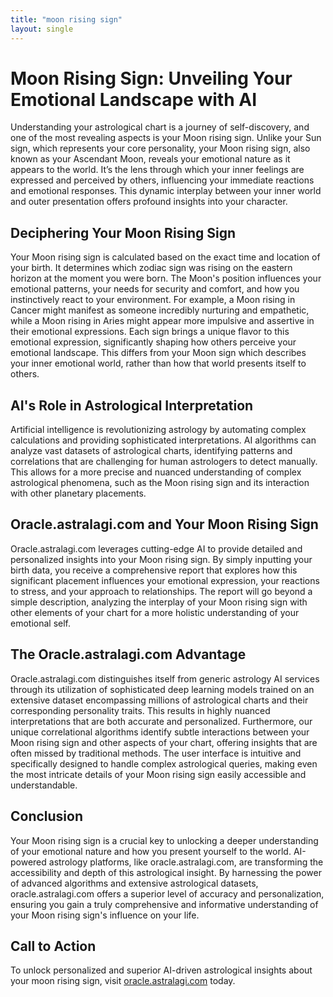 ```yaml
---
title: "moon rising sign"
layout: single
---
```


# Moon Rising Sign: Unveiling Your Emotional Landscape with AI

Understanding your astrological chart is a journey of self-discovery, and one of the most revealing aspects is your Moon rising sign.  Unlike your Sun sign, which represents your core personality, your Moon rising sign, also known as your Ascendant Moon, reveals your emotional nature as it appears to the world. It’s the lens through which your inner feelings are expressed and perceived by others, influencing your immediate reactions and emotional responses.  This dynamic interplay between your inner world and outer presentation offers profound insights into your character.


## Deciphering Your Moon Rising Sign

Your Moon rising sign is calculated based on the exact time and location of your birth.  It determines which zodiac sign was rising on the eastern horizon at the moment you were born. The Moon's position influences your emotional patterns, your needs for security and comfort, and how you instinctively react to your environment. For example, a Moon rising in Cancer might manifest as someone incredibly nurturing and empathetic, while a Moon rising in Aries might appear more impulsive and assertive in their emotional expressions.  Each sign brings a unique flavor to this emotional expression, significantly shaping how others perceive your emotional landscape. This differs from your Moon sign which describes your inner emotional world, rather than how that world presents itself to others.


## AI's Role in Astrological Interpretation

Artificial intelligence is revolutionizing astrology by automating complex calculations and providing sophisticated interpretations.  AI algorithms can analyze vast datasets of astrological charts, identifying patterns and correlations that are challenging for human astrologers to detect manually. This allows for a more precise and nuanced understanding of complex astrological phenomena, such as the Moon rising sign and its interaction with other planetary placements.


## Oracle.astralagi.com and Your Moon Rising Sign

Oracle.astralagi.com leverages cutting-edge AI to provide detailed and personalized insights into your Moon rising sign.  By simply inputting your birth data, you receive a comprehensive report that explores how this significant placement influences your emotional expression, your reactions to stress, and your approach to relationships.  The report will go beyond a simple description, analyzing the interplay of your Moon rising sign with other elements of your chart for a more holistic understanding of your emotional self.


## The Oracle.astralagi.com Advantage

Oracle.astralagi.com distinguishes itself from generic astrology AI services through its utilization of sophisticated deep learning models trained on an extensive dataset encompassing millions of astrological charts and their corresponding personality traits. This results in highly nuanced interpretations that are both accurate and personalized.  Furthermore, our unique correlational algorithms identify subtle interactions between your Moon rising sign and other aspects of your chart, offering insights that are often missed by traditional methods.  The user interface is intuitive and specifically designed to handle complex astrological queries, making even the most intricate details of your Moon rising sign easily accessible and understandable.


## Conclusion

Your Moon rising sign is a crucial key to unlocking a deeper understanding of your emotional nature and how you present yourself to the world. AI-powered astrology platforms, like oracle.astralagi.com, are transforming the accessibility and depth of this astrological insight. By harnessing the power of advanced algorithms and extensive astrological datasets, oracle.astralagi.com offers a superior level of accuracy and personalization, ensuring you gain a truly comprehensive and informative understanding of your Moon rising sign's influence on your life.


## Call to Action

To unlock personalized and superior AI-driven astrological insights about your moon rising sign, visit [oracle.astralagi.com](https://oracle.astralagi.com) today.